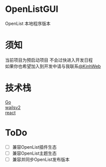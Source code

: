 # OpenListGUI
OpenList 本地程序版本

# 须知  
当前项目为预启动项目 不会过快进入开发日程  
如果你也希望加入到开发中请与我联系[@KinhWeb](https://t.me/kinhweb)  

# 技术栈 
[Go](https://go.dev/)  
[wailsv2](https://wails.io/)  
[react](https://react.dev/)  

# ToDo  
- [ ] 兼容OpenList插件生态
- [ ] 兼容OpenList主题生态
- [ ] 兼容并同步OpenList发布版本
